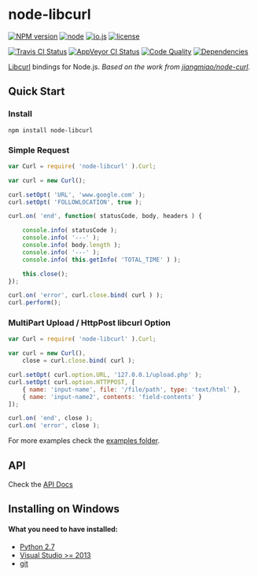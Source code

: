 # node-libcurl

[![NPM version][npm-image]][npm-url]
[![node][node-image]][node-url]
[![io.js][iojs-image]][iojs-url]
[![license][license-image]][license-url]

[![Travis CI Status][travis-image]][travis-url]
[![AppVeyor CI Status][appveyor-image]][appveyor-url]
[![Code Quality][codeclimate-image]][codeclimate-url]
[![Dependencies][deps-image]][deps-url]

[npm-image]:https://img.shields.io/npm/v/node-libcurl.svg?style=flat-square
[npm-url]:https://www.npmjs.org/package/node-libcurl
[travis-image]:https://img.shields.io/travis/JCMais/node-libcurl/master.svg?style=flat-square
[travis-url]:https://travis-ci.org/JCMais/node-libcurl
[appveyor-image]:https://ci.appveyor.com/api/projects/status/u7ox641jyb6hxrkt/branch/master?svg=true
[appveyor-url]:https://ci.appveyor.com/project/JCMais/node-libcurl
[codeclimate-image]:https://img.shields.io/codeclimate/github/JCMais/node-libcurl.svg?style=flat-square
[codeclimate-url]:https://codeclimate.com/github/JCMais/node-libcurl
[node-image]:https://img.shields.io/badge/node.js-%3E=_0.10-green.svg?style=flat-square
[node-url]:https://nodejs.org/download/
[iojs-image]:https://img.shields.io/badge/io.js-%3E=_1.0-brightgreen.svg?style=flat-square
[iojs-url]:https://iojs.org/en/index.html
[license-image]:https://img.shields.io/github/license/JCMais/node-libcurl.svg?style=flat-square
[license-url]:https://raw.githubusercontent.com/JCMais/node-libcurl/develop/LICENSE-MIT
[deps-image]:https://img.shields.io/david/JCMais/node-libcurl.svg?style=flat-square
[deps-url]:https://david-dm.org/jcmais/node-libcurl

[Libcurl](https://github.com/bagder/curl) bindings for Node.js.
_Based on the work from [jiangmiao/node-curl](https://github.com/jiangmiao/node-curl)._

## Quick Start

### Install
```npm install node-libcurl```

### Simple Request
```javascript
var Curl = require( 'node-libcurl' ).Curl;

var curl = new Curl();

curl.setOpt( 'URL', 'www.google.com' );
curl.setOpt( 'FOLLOWLOCATION', true );

curl.on( 'end', function( statusCode, body, headers ) {

    console.info( statusCode );
    console.info( '---' );
    console.info( body.length );
    console.info( '---' );
    console.info( this.getInfo( 'TOTAL_TIME' ) );

    this.close();
});

curl.on( 'error', curl.close.bind( curl ) );
curl.perform();
```

### MultiPart Upload / HttpPost libcurl Option

```javascript
var Curl = require( 'node-libcurl' ).Curl;

var curl = new Curl(),
    close = curl.close.bind( curl );

curl.setOpt( curl.option.URL, '127.0.0.1/upload.php' );
curl.setOpt( curl.option.HTTPPOST, [
    { name: 'input-name', file: '/file/path', type: 'text/html' },
    { name: 'input-name2', contents: 'field-contents' }
]);

curl.on( 'end', close );
curl.on( 'error', close );
```

For more examples check the [examples folder](examples).

## API

Check the [API Docs](api.md)

## Installing on Windows

#### What you need to have installed:

* [Python 2.7](https://www.python.org/download/releases/2.7)
* [Visual Studio >= 2013](http://www.visualstudio.com/downloads/download-visual-studio-vs)
* [git](https://desktop.github.com/)
